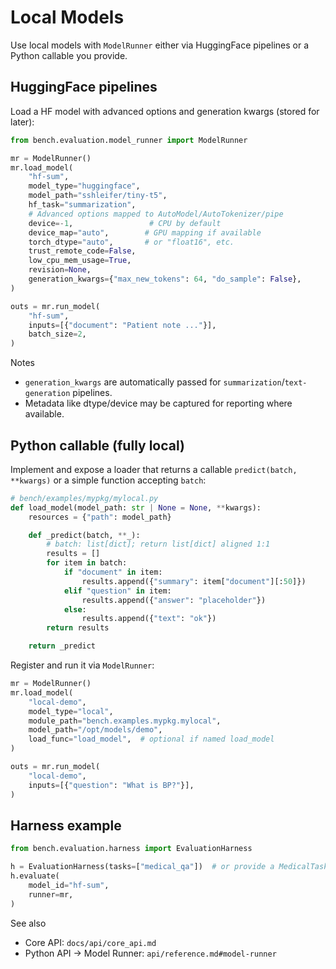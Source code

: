 # Local Models

Use local models with `ModelRunner` either via HuggingFace pipelines or a Python callable you provide.

## HuggingFace pipelines

Load a HF model with advanced options and generation kwargs (stored for later):
```python
from bench.evaluation.model_runner import ModelRunner

mr = ModelRunner()
mr.load_model(
    "hf-sum",
    model_type="huggingface",
    model_path="sshleifer/tiny-t5",
    hf_task="summarization",
    # Advanced options mapped to AutoModel/AutoTokenizer/pipe
    device=-1,                 # CPU by default
    device_map="auto",        # GPU mapping if available
    torch_dtype="auto",       # or "float16", etc.
    trust_remote_code=False,
    low_cpu_mem_usage=True,
    revision=None,
    generation_kwargs={"max_new_tokens": 64, "do_sample": False},
)

outs = mr.run_model(
    "hf-sum",
    inputs=[{"document": "Patient note ..."}],
    batch_size=2,
)
```

Notes
- `generation_kwargs` are automatically passed for `summarization`/`text-generation` pipelines.
- Metadata like dtype/device may be captured for reporting where available.

## Python callable (fully local)

Implement and expose a loader that returns a callable `predict(batch, **kwargs)` or a simple function accepting `batch`:
```python
# bench/examples/mypkg/mylocal.py
def load_model(model_path: str | None = None, **kwargs):
    resources = {"path": model_path}

    def _predict(batch, **_):
        # batch: list[dict]; return list[dict] aligned 1:1
        results = []
        for item in batch:
            if "document" in item:
                results.append({"summary": item["document"][:50]})
            elif "question" in item:
                results.append({"answer": "placeholder"})
            else:
                results.append({"text": "ok"})
        return results

    return _predict
```

Register and run it via `ModelRunner`:
```python
mr = ModelRunner()
mr.load_model(
    "local-demo",
    model_type="local",
    module_path="bench.examples.mypkg.mylocal",
    model_path="/opt/models/demo",
    load_func="load_model",  # optional if named load_model
)

outs = mr.run_model(
    "local-demo",
    inputs=[{"question": "What is BP?"}],
)
```

## Harness example

```python
from bench.evaluation.harness import EvaluationHarness

h = EvaluationHarness(tasks=["medical_qa"])  # or provide a MedicalTask
h.evaluate(
    model_id="hf-sum",
    runner=mr,
)
```

See also
- Core API: `docs/api/core_api.md`
- Python API → Model Runner: `api/reference.md#model-runner`
